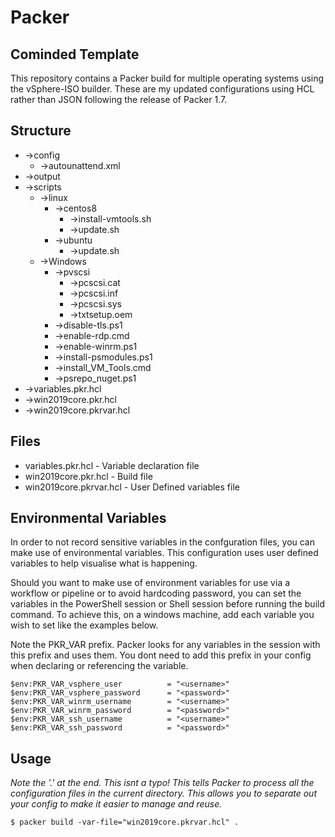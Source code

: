 # Packer

## Cominded Template

 This repository contains a Packer build for multiple operating systems using the vSphere-ISO builder.
 These are my updated configurations using HCL rather than JSON following the release of Packer 1.7.

## Structure
- ->config
	- ->autounattend.xml
 - ->output
 - ->scripts
    - ->linux
        - ->centos8
            - ->install-vmtools.sh
            - ->update.sh
        - ->ubuntu
            - ->update.sh
    - ->Windows
        - ->pvscsi
            - ->pcscsi.cat
            - ->pcscsi.inf
            - ->pcscsi.sys
            - ->txtsetup.oem
        - ->disable-tls.ps1
        - ->enable-rdp.cmd
        - ->enable-winrm.ps1
        - ->install-psmodules.ps1
        - ->install_VM_Tools.cmd
        - ->psrepo_nuget.ps1
 - ->variables.pkr.hcl
 - ->win2019core.pkr.hcl
 - ->win2019core.pkrvar.hcl

## Files
- variables.pkr.hcl - Variable declaration file
- win2019core.pkr.hcl - Build file
- win2019core.pkrvar.hcl - User Defined variables file

## Environmental Variables
In order to not record sensitive variables in the confguration files, you can make use of environmental variables.  This configuration uses user defined variables to help visualise what is happening.

Should you want to make use of environment variables for use via a workflow or pipeline or to avoid hardcoding password, you can set the variables in the PowerShell session or Shell session before running the build command.  To achieve this, on a windows machine, add each variable you wish to set like the examples below.

Note the PKR_VAR prefix.  Packer looks for any variables in the session with this prefix and uses them. You dont need to add this prefix in your config when declaring or referencing the variable.
```
$env:PKR_VAR_vsphere_user          = "<username>"
$env:PKR_VAR_vsphere_password      = "<password>"
$env:PKR_VAR_winrm_username        = "<username>"
$env:PKR_VAR_winrm_password        = "<password>"
$env:PKR_VAR_ssh_username          = "<username>"
$env:PKR_VAR_ssh_password          = "<password>"
```

## Usage

*Note the '.' at the end.  This isnt a typo!  This tells Packer to process all the configuration files in the current directory.  This allows you to separate out your config to make it easier to manage and reuse.*

```
$ packer build -var-file="win2019core.pkrvar.hcl" .
```